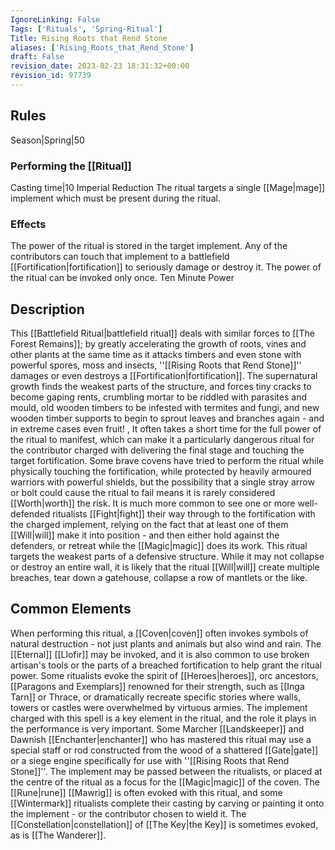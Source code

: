 ```yaml
---
IgnoreLinking: False
Tags: ['Rituals', 'Spring-Ritual']
Title: Rising Roots that Rend Stone
aliases: ['Rising_Roots_that_Rend_Stone']
draft: False
revision_date: 2023-02-23 18:31:32+00:00
revision_id: 97739
---
```


## Rules
Season|Spring|50
### Performing the [[Ritual]]
Casting time|10 Imperial Reduction
The ritual targets a single [[Mage|mage]] implement which must be present during the ritual.
### Effects
The power of the ritual is stored in the target implement. Any of the contributors can touch that implement to a battlefield [[Fortification|fortification]] to seriously damage or destroy it. 
The power of the ritual can be invoked only once.
Ten Minute Power
## Description
This [[Battlefield Ritual|battlefield ritual]] deals with similar forces to [[The Forest Remains]]; by greatly accelerating the growth of roots, vines and other plants at the same time as it attacks timbers and even stone with powerful spores, moss and insects, ''[[Rising Roots that Rend Stone]]'' damages or even destroys a [[Fortification|fortification]]. The supernatural growth finds the weakest parts of the structure, and forces tiny cracks to become gaping rents, crumbling mortar to be riddled with parasites and mould, old wooden timbers to be infested with termites and fungi, and new wooden timber supports to begin to sprout leaves and branches again - and in extreme cases even fruit! , 
It often takes a short time for the full power of the ritual to manifest, which can make it a particularly dangerous ritual for the contributor charged with delivering the final stage and touching the target fortification. Some brave covens have tried to perform the ritual while physically touching the fortification, while protected by heavily armoured warriors with powerful shields, but the possibility that a single stray arrow or bolt could cause the ritual to fail means it is rarely considered [[Worth|worth]] the risk. It is much more common to see one or more well-defended ritualists [[Fight|fight]] their way through to the fortification with the charged implement, relying on the fact that at least one of them [[Will|will]] make it into position - and then either hold against the defenders, or retreat while the [[Magic|magic]] does its work.
This ritual targets the weakest parts of a defensive structure. While it may not collapse or destroy an entire wall, it is likely that the ritual [[Will|will]] create multiple breaches, tear down a gatehouse, collapse a row of mantlets or the like.
## Common Elements
When performing this ritual, a [[Coven|coven]] often invokes symbols of natural destruction - not just plants and animals but also wind and rain. The [[Eternal]] [[Llofir]] may be invoked, and it is also common to use broken artisan's tools or the parts of a breached fortification to help grant the ritual power. Some ritualists evoke the spirit of  [[Heroes|heroes]], orc ancestors, [[Paragons and Exemplars]] renowned for their strength, such as [[Inga Tarn]] or Thrace, or dramatically recreate specific stories where walls, towers or castles were overwhelmed by virtuous armies.
The implement charged with this spell is a key element in the ritual, and the role it plays in the performance is very important. Some Marcher [[Landskeeper]] and Dawnish [[Enchanter|enchanter]] who has mastered this ritual may use a special staff or rod constructed from the wood of a shattered [[Gate|gate]] or a siege engine specifically for use with ''[[Rising Roots that Rend Stone]]''. The implement may be passed between the ritualists, or placed at the centre of the ritual as a focus for the [[Magic|magic]] of the coven.
The [[Rune|rune]] [[Mawrig]] is often evoked with this ritual, and some [[Wintermark]] ritualists complete their casting by carving or painting it onto the implement - or the contributor chosen to wield it. The [[Constellation|constellation]] of [[The Key|the Key]] is sometimes evoked, as is [[The Wanderer]].